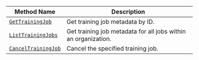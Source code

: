 <!-- prettier-ignore -->
Method Name | Description
----------- | -----------
[`GetTrainingJob`](/program/apis/ml-training-client/#gettrainingjob) | Get training job metadata by ID.
[`ListTrainingJobs`](/program/apis/ml-training-client/#listtrainingjobs) | Get training job metadata for all jobs within an organization.
[`CancelTrainingJob`](/program/apis/ml-training-client/#canceltrainingjob) | Cancel the specified training job.
